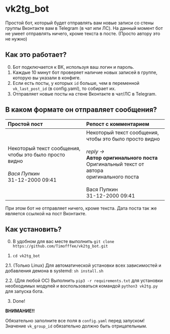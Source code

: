 # vk2tg_bot
Простой бот, который будет отправлять вам новые записи со стены группы Вконтакте вам в Telegram (в чат или ЛС).
На данный момент бот не умеет отправлять ничего, кроме текста в посте. (Просто автору это не нужно)

## Как это работает? 
0. Бот подключается к ВК, используя ваш логин и пароль.
1. Каждые 10 минут бот проверяет наличие новых записей в группе, которую вы указали в конфиге.
2. Если есть посты, у которых `id` больше, чем в переменной `vk_last_post_id` (в config.yaml), то собирает их.
3. Отправляет новые посты на стене Вконтакте в чат/ЛС в Telegram. 

## В каком формате он отправляет сообщения?
| Простой пост | Репост с комментарием |
|:----|:----|
| Некоторый текст сообщения,<br/>чтобы это было просто видно<br/><br/>*Вася Пупкин*<br/>31-12-2000 09:41 | Некоторый текст сообщения,<br/>чтобы это было просто видно<br/><br/>*reply ->*<br/>**Автор оригинального поста**<br/>Оригинальный текст от автора<br/>оригинального поста<br/><br/>Вася Пупкин<br/>31-12-2000 09:41 |

При этом бот не отправляет ничего, кроме текста.
Дата поста так же является ссылкой на пост Вконтакте.

## Как установить?
0. В удобном для вас месте выполнить `git clone https://github.com/Timofffee/vk2tg_bot.git`

1. `cd vk2tg_bot`

2.1. (Только Linux) Для автоматической установки всех зависимостей и добавления демона в systemd: `sh install.sh`

2.2. (Для любой ОС) Выполнить `pip3 -r requirements.txt` для установки необходимых модулей и воспользоваться командой `python3 vk2tg.py` для запуска бота. 

3. Done!


**ВНИМАНИЕ!!**

Обязательно заполните все поля в `config.yaml` перед запуском! 
Значение `vk_group_id` обязательно должно быть отрицательным.
